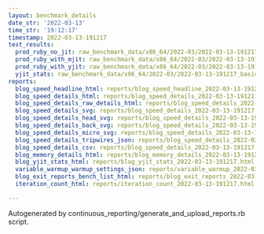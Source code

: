 ```yaml
---
layout: benchmark_details
date_str: '2022-03-13'
time_str: '19:12:17'
timestamp: 2022-03-13-191217
test_results:
  prod_ruby_no_jit: raw_benchmark_data/x86_64/2022-03/2022-03-13-191217_basic_benchmark_prod_ruby_no_jit.json
  prod_ruby_with_mjit: raw_benchmark_data/x86_64/2022-03/2022-03-13-191217_basic_benchmark_prod_ruby_with_mjit.json
  prod_ruby_with_yjit: raw_benchmark_data/x86_64/2022-03/2022-03-13-191217_basic_benchmark_prod_ruby_with_yjit.json
  yjit_stats: raw_benchmark_data/x86_64/2022-03/2022-03-13-191217_basic_benchmark_yjit_stats.json
reports:
  blog_speed_headline_html: reports/blog_speed_headline_2022-03-13-191217.html
  blog_speed_details_html: reports/blog_speed_details_2022-03-13-191217.html
  blog_speed_details_raw_details_html: reports/blog_speed_details_2022-03-13-191217.raw_details.html
  blog_speed_details_svg: reports/blog_speed_details_2022-03-13-191217.svg
  blog_speed_details_head_svg: reports/blog_speed_details_2022-03-13-191217.head.svg
  blog_speed_details_back_svg: reports/blog_speed_details_2022-03-13-191217.back.svg
  blog_speed_details_micro_svg: reports/blog_speed_details_2022-03-13-191217.micro.svg
  blog_speed_details_tripwires_json: reports/blog_speed_details_2022-03-13-191217.tripwires.json
  blog_speed_details_csv: reports/blog_speed_details_2022-03-13-191217.csv
  blog_memory_details_html: reports/blog_memory_details_2022-03-13-191217.html
  blog_yjit_stats_html: reports/blog_yjit_stats_2022-03-13-191217.html
  variable_warmup_warmup_settings_json: reports/variable_warmup_2022-03-13-191217.warmup_settings.json
  blog_exit_reports_bench_list_html: reports/blog_exit_reports_2022-03-13-191217.bench_list.html
  iteration_count_html: reports/iteration_count_2022-03-13-191217.html

---
```

Autogenerated by continuous_reporting/generate_and_upload_reports.rb script.
